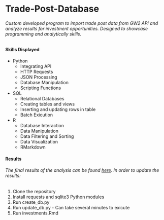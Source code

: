 # Trade-Post-Database
###### Custom developed program to import trade post data from GW2 API and analyze results for investment opportunities. Designed to showcase programming and analytically skills.


#### Skills Displayed
- Python
    - Integrating API
    - HTTP Requests
    - JSON Processing
    - Database Manipulation
    - Scripting Functions
- SQL
    - Relational Databases
    - Creating tables and views
    - Inserting and updating rows in table
    - Batch Exicution
- R
    - Database Interaction
    - Data Manipulation
    - Data Filtering and Sorting
    - Data Visualization
    - RMarkdown


#### Results
###### The final results of the analysis can be found [here](/R-Script/investments.md). In order to update the results: 
1. Clone the repository
2. Install requests and sqlite3 Python modules
3. Run create_db.py
4. Run update_db.py - Can take several minutes to exicute
5. Run investments.Rmd